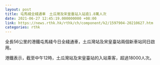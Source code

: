 ```yaml
---
layout: post
title: 屯馬綫全綫通車　土瓜灣及宋皇臺站入站逾1.8萬人次
date: 2021-06-27 12:45:19.000000000 +08:00
link: https://news.rthk.hk/rthk/ch/component/k2/1597904-20210627.htm
categories: rthk
---
```


全長56公里的港鐵屯馬綫今日全綫通車，土瓜灣站及宋皇臺站兩個新車站同日啟用。

港鐵表示，截至中午12時，土瓜灣站及宋皇臺站的入站乘客，超過18000人次。
